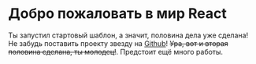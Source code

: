 # Добро пожаловать в мир React
Ты запустил стартовый шаблон, а значит, половина дела уже сделана! Не забудь поставить проекту звезду на [Github](https://github.com/rtivital/react-challenge-sort-and-search)! ~~Ура, вот и вторая половина сделана, ты молодец!~~. Предстоит ещё много работы.
